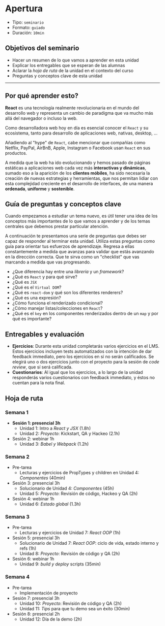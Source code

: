 # Apertura

* Tipo: `seminario`
* Formato: `guiado`
* Duración: `10min`

## Objetivos del seminario

* Hacer un resumen de lo que vamos a aprender en esta unidad
* Explicar los entregables que se esperan de las alumnas
* Aclarar la _hoja de ruta_ de la unidad en el contexto del curso
* Preguntas y conceptos clave de esta unidad

***

## Por qué aprender esto?

**React** es una tecnología realmente revolucionaria en el mundo del desarrollo
web y representa un cambio de paradigma que va mucho más allá del navegador o
incluso la web.

Como desarrolladora web hoy en día es esencial conocer el `React` y su
ecosistema, tanto para desarrollo de aplicaciones web, nativas, desktop, ...

Añadiendo al "hype" de `React`, cabe mencionar que compañías como
Netflix, PayPal, AirBnB, Apple, Instagram o Facebook usan `React` en sus
productos.

A medida que la web ha ido evolucionando y hemos pasado de páginas estáticas a
aplicaciones web cada vez más **interactivas y dinámicas**, sumado eso a la
aparición de los **clientes móbiles**, ha sido necesaria la creación de nuevas
estrategias y herramientas, que nos permitan lidiar con esta complejidad
creciente en el desarrollo de interfaces, de una manera **ordenada**,
**uniforme** y **sostenible**.

## Guía de preguntas y conceptos clave

Cuando empezamos a estudiar un tema nuevo, es útil tener una idea de los
conceptos más importantes de lo que vamos a aprender y de los temas centrales
que debemos prestar particular atención.

A continuación te presentamos una serie de preguntas que debes ser capaz de
responder al terminar esta unidad. Utiliza estas preguntas como guía para
orientar tus esfuerzos de aprendizaje. Regresa a ellas constantemente a medida
que avanzas para validar que estás avanzando en la dirección correcta. Que te
sirva como un "checklist" que vas marcando a medida que vas progresando.

* ¿Que diferencia hay entre una *librería* y un *framework*?
* ¿Qué es `React` y para qué sirve?
* ¿Qué es `JSX`
* ¿Qué es el `Virtual DOM`?
* ¿Qué es `react-dom` y qué son los diferentes renderers?
* ¿Qué es una expresión?
* ¿Cómo funciona el renderizado condicional?
* ¿Cómo manejar listas/colecciones en `React`?
* ¿Qué es el `key` en los componentes renderizados dentro de un `map` y por qué
  es importante?

## Entregables y evaluación

* **Ejercicios**: Durante esta unidad completarás varios ejercicios en el LMS.
  Estos ejercicios incluyen tests automatizados con la intención de dar feedback
  immediato, pero los ejercicios en sí no serán calificados. Se elegirá uno o
  dos ejercicios junto con el proyecto para la sesión de _code review_, que sí
  será calificada.
* **Cuestionarios**: Al igual que los ejercicios, a lo largo de la unidad
  responderás varios cuestionarios con feedback immediato, y éstos no cuentan
  para la nota final.

## Hoja de ruta

### Semana 1

* **Sesión 1: presencial 3h**
  - Unidad 1: Intro a _React y JSX_ (1.8h)
  - Unidad 2: _Proyecto_: Kickstart, QA y Hackeo (2.1h)
* Sesión 2: webinar 1h
  - Unidad 3: _Babel y Webpack_ (1.2h)

### Semana 2

* Pre-tarea
  - Lecturas y ejercicios de PropTypes y children en Unidad 4: _Componentes_ (40min)
* Sesión 3: presencial 3h
  - Solucionario de Unidad 4: _Componentes_ (45h)
  - Unidad 5: _Proyecto_: Revisión de código, Hackeo y QA (2h)
* Sesión 4: webinar 1h
  - Unidad 6: _Estado global_ (1.3h)

### Semana 3

* Pre-tarea
  - Lecturas y ejercicios de Unidad 7: _React OOP_ (1h)
* Sesión 5: presencial 3h
  - Solucionario de Unidad 7: _React OOP_: ciclo de vida, estado interno y refs (1h)
  - Unidad 8: _Proyecto_: Revisión de código y QA (2h)
* Sesión 6: webinar 1h
  - Unidad 9: _build y deploy_ scripts (35min)

### Semana 4

* Pre-tarea
  - Implementación de proyecto
* Sesión 7: presencial 3h
  - Unidad 10: _Proyecto_: Revisión de código y QA (2h)
  - Unidad 11: _Tips_ para que tu demo sea un éxito (30min)
* Sesión 8: presencial 2h
  - Unidad 12: Día de la demo (2h)
